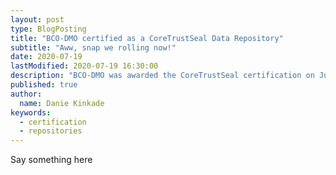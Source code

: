```yaml
---
layout: post
type: BlogPosting
title: "BCO-DMO certified as a CoreTrustSeal Data Repository"
subtitle: "Aww, snap we rolling now!"
date: 2020-07-19
lastModified: 2020-07-19 16:30:00
description: "BCO-DMO was awarded the CoreTrustSeal certification on July 13, 2020"
published: true
author: 
  name: Danie Kinkade
keywords: 
  - certification
  - repositories
---
```


Say something here
